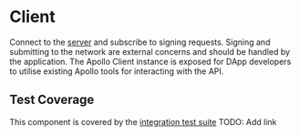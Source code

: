 # Client

Connect to the [server](../server/README.md) and subscribe to signing requests. Signing and submitting to the network are external concerns and should be handled by the application. The Apollo Client instance is exposed for DApp developers to utilise existing Apollo tools for interacting with the API.

## Test Coverage
This component is covered by the [integration test suite](../) TODO: Add link